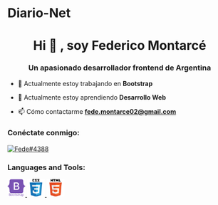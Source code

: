 # Diario-Net
<h1 align="center">Hi 👋 , soy Federico Montarcé</h1>
<h3 align="center">Un apasionado desarrollador frontend de Argentina</h3>

- 🔭 Actualmente estoy trabajando en **Bootstrap**

- 🌱 Actualmente estoy aprendiendo **Desarrollo Web**

- 📫 Cómo contactarme **fede.montarce02@gmail.com**

<h3 align="left">Conéctate conmigo:</h3>
<p align="left">
<a href="https://discord.gg/Fede#4388" target="blank"><img align="center" src="https://raw.githubusercontent.com/rahuldkjain/github-profile-readme-generator/master/src/images/icons/Social/discord.svg" alt="Fede#4388" height="30" width="40" /></a>
</p>

<h3 align="left">Languages and Tools:</h3>
<p align="left"> <a href="https://getbootstrap.com" target="_blank" rel="noreferrer"> <img src="https://raw.githubusercontent.com/devicons/devicon/master/icons/bootstrap/bootstrap-plain-wordmark.svg" alt="bootstrap" width="40" height="40"/> </a> <a href="https://www.w3schools.com/css/" target="_blank" rel="noreferrer"> <img src="https://raw.githubusercontent.com/devicons/devicon/master/icons/css3/css3-original-wordmark.svg" alt=" css3" width="40" height="40"/> </a> <a href="https://www.w3.org/html/" target="_blank" rel="noreferrer"> <img src="https://raw.githubusercontent.com/devicons/devicon/master/icons/html5/html5-original-wordmark.svg" alt="html5" width="40" height="40"/> </a> </p>
